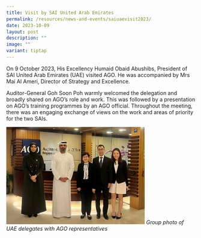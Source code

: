 ```yaml
---
title: Visit by SAI United Arab Emirates
permalink: /resources/news-and-events/saiuaevisit2023/
date: 2023-10-09
layout: post
description: ""
image: ""
variant: tiptap
---
```

On 9 October 2023, His Excellency Humaid Obaid Abushibs, President of SAI United Arab Emirates (UAE) visited AGO. He was accompanied by Mrs Mai Al Ameri, Director of Strategy and Excellence. 

Auditor-General Goh Soon Poh warmly welcomed the delegation and broadly shared on AGO’s role and work. This was followed by a presentation on AGO’s training programmes by an AGO official. Throughout the meeting, there was an engaging exchange of views on the work and areas of priority for the two SAIs.

![](/images/News_Events_Photos/2023/sai_uae_9_oct_23_1.jpg)
*Group photo of UAE delegates with AGO representatives*